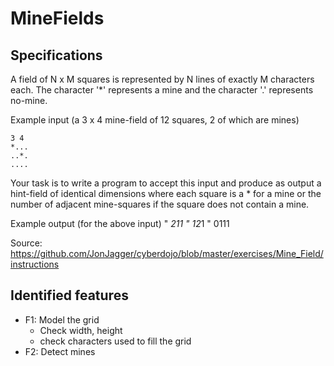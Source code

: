 MineFields
==========

## Specifications

A field of N x M squares is represented by N lines of 
exactly M characters each. The character '*' represents 
a mine and the character '.' represents no-mine. 

Example input (a 3 x 4 mine-field of 12 squares, 2 of
which are mines)

    3 4
    *...
    ..*.
    ....

Your task is to write a program to accept this input and
produce as output a hint-field of identical dimensions 
where each square is a * for a mine or the number of 
adjacent mine-squares if the square does not contain a mine. 

Example output (for the above input)
    " *211
    " 12*1
    " 0111


Source: https://github.com/JonJagger/cyberdojo/blob/master/exercises/Mine_Field/instructions

## Identified features

  * F1: Model the grid
    * Check width, height
    * check characters used to fill the grid
  * F2: Detect mines
